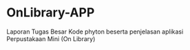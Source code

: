 # OnLibrary-APP
Laporan Tugas Besar Kode phyton beserta penjelasan aplikasi Perpustakaan Mini (On Library)
